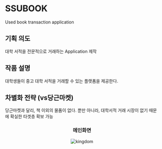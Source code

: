 # SSUBOOK
Used book transaction application  

## 기획 의도

대학 서적을 전문적으로 거래하는 Application 제작  

## 작품 설명

대학생들이 중고 대학 서적을 거래할 수 있는 플랫폼을 제공한다.  

## 차별화 전략 (vs당근마켓)

당근마켓과 달리, 책 이외의 물품이 없다. 
뿐만 아니라, 대학서적 거래 시장이 없기 때문에 확실한 타겟층 확보 가능  

  <h3 align = "center"> 메인화면</h3> 
  
  <p align="center">
	<img src="https://user-images.githubusercontent.com/65906458/112671428-7c3c3280-8ea5-11eb-8e82-307cb6928c21.png" alt="kingdom"/>
</p>
